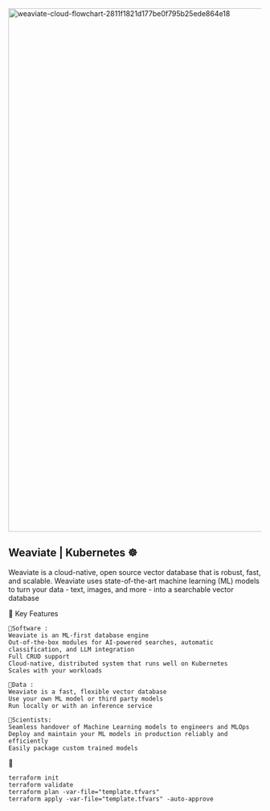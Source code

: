 <img width="2400" height="1040" alt="weaviate-cloud-flowchart-2811f1821d177be0f795b25ede864e18" src="https://github.com/user-attachments/assets/36e0230d-6c4a-4d52-ae5d-d1ed8123b01c" />


## Weaviate | Kubernetes ☸️
Weaviate is a cloud-native, open source vector database that is robust, fast, and scalable.
Weaviate uses state-of-the-art machine learning (ML) models to turn your data - text, images, and more - into a searchable vector database

🎯 Key Features
```
🔌Software :
Weaviate is an ML-first database engine
Out-of-the-box modules for AI-powered searches, automatic classification, and LLM integration
Full CRUD support
Cloud-native, distributed system that runs well on Kubernetes
Scales with your workloads

🔌Data :
Weaviate is a fast, flexible vector database
Use your own ML model or third party models
Run locally or with an inference service

🔌Scientists:
Seamless handover of Machine Learning models to engineers and MLOps
Deploy and maintain your ML models in production reliably and efficiently
Easily package custom trained models
```

🚀 
```
terraform init
terraform validate
terraform plan -var-file="template.tfvars"
terraform apply -var-file="template.tfvars" -auto-approve
```





